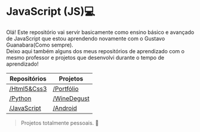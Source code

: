 #  JavaScript (JS)💻
Olá! Este repositório vai servir basicamente como ensino básico e avançado de JavaScript que estou aprendendo novamente com o Gustavo Guanabara(Como sempre).
<br>Deixo aqui também alguns dos meus repositórios de aprendizado com o mesmo professor e projetos que desenvolvi durante o tempo de aprendizado!

| Repositórios | Projetos|
|-------------|--------------| 
| <a href="https://github.com/mercuriohg/AulasGustavoGuanabara">/Html5&Css3</a>     | <a href="https://mercuriohg.github.io/projetoportfolio/">/Portfólio</a>|
| <a href="https://github.com/mercuriohg/Python2023">/Python</a>     | <a href="https://mercuriohg.github.io/winedegust/">/WineDegust</a>|
| <a href="https://github.com/mercuriohg/jsprojetos/tree/main">/JavaScript</a> | <a href= "#">/Android</a>

>Projetos totalmente pessoais. 👜
